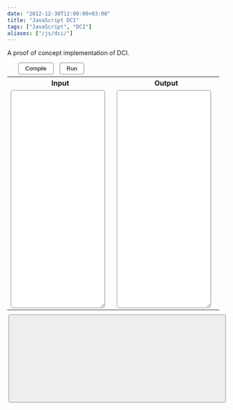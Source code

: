 ```yaml
---
date: "2012-12-30T12:00:00+03:00"
title: "JavaScript DCI"
tags: ["JavaScript", "DCI"]
aliases: ["/js/dci/"]
---
```


A proof of concept implementation of DCI.

<!--more-->

<style>
    .post {
        max-width: none;
        width: 1200px;
        padding: 0;
    }
</style>

<style>
/* input area */
textarea {
  font: 1em 'andale mono', 'lucida console', monospace; 
  line-height: 1.5;
  width  : 95%;
  height : 500px;
  border : 1px #888 solid;
  border-radius : 5px;
  padding : 5px;
}

table, tr, tbody, td {
  background : inherit !important;
}

table { margin : 5px 0px; }

/* buttons */

buttons {
  padding-left : 20px;
}

button {
  background : #fff;
  border : 1px solid #888;
  border-radius : 3px;
  padding: 5px 15px;
  margin: 0px 5px;
}

button:hover {
  background : #ffd;
}

button:active {
  background : #dfd;
  -webkit-transition: all 0s linear;
}

/* slider */

input[type='range'] {
    -webkit-appearance: none !important;
    height:5px;
    background : #ccc;
    border: 1px solid #888;
    border-radius: 3px;
}

input[type='range']::-webkit-slider-thumb {
  -webkit-appearance: none !important;
    height:20px;
    width:10px;
    background: #eee;
    border: 1px solid #888;
    border-radius: 3px;
}

/* visualization container */

#log {
  display : block;
  background: #eee;
  border : 1px solid #888;
  border-radius : 3px;
  margin: 10px 3px;
  min-height: 200px;
  white-space: pre;

  font: 14px monospace;
}

/* other */

.clear { clear : both; }
</style>

<buttons>
	<button id="compile">Compile</button>
	<button id="run">Run</button>
</buttons>

<table id="main"> 
	<tr> <th> Input <th> Output
	<tr> <td> <textarea id="input">  </textarea>
		 <td> <textarea id="output">  </textarea>
</table>
<div id="log">
	
</div>

<script id="example" type="text/unknown" style="display:none">
CalculateShortestPath = Context(@
function(initial, destination, graph) {
  Initial = initial;
  Graph = graph;
  Tentative = new ObjectMap();
  Unvisited = new ObjectMap();
  Path = new ObjectMap(); // best path (to --> from)
  Graph.nodes.map(function(node) {
    Unvisited.put(node);
    Tentative.put(node, Infinity);
  });
  Tentative.put(Initial, 0);

  Current = Initial;
  Current.markVisited();

  while(!Unvisited.isEmpty()) {
    Current.relaxDistances();
    Current.markVisited();

    if(!Unvisited.has(destination)) break;

    Current = Unvisited.findNearest();
    if(Current === undefined) break;
  }
  return Path.to(destination);
}, {
  Initial: {},
  Neighbor: {
    visited: function() {
      return !Unvisited.has(this);
    }
  },
  Current: {
    markVisited: function() {
      Unvisited.remove(this);
    },
    getNeighbors: function() {
      return Graph.neighbors(this);
    },
    relaxDistances: function() {
      Current.getNeighbors().map(function(node) {
        Neighbor = node;
        if(Neighbor.visited()) return;

        var alternate = Tentative.get(Current) + Current.distanceTo(Neighbor);
        if(alternate < Tentative.get(Neighbor)) {
          Tentative.put(Neighbor, alternate);
          Path.put(Neighbor, Current);
        }
      });
    },
    distanceTo: function(other) {
      return Graph.distance(this, other);
    }
  },
  Graph: {
    distance: function(from, to) {
      if(from === to) return 0;
      return this.nodes.get(from).get(to) || Infinity;
    },
    neighbors: function(node) {
      return this.nodes.get(node);
    }
  },
  Tentative: {},
  Unvisited: {
    findNearest: function() {
      var nearest = undefined,
        distance = Infinity;
      this.map(function(node) {
        var dist = Tentative.get(node);
        if(dist < distance) {
          nearest = node;
          distance = dist;
        }
      })
      return nearest;
    }
  },
  Path: {
    to: function(to) {
      var path = [to],
        cur = to;
      while(cur != Initial) {
        cur = this.get(cur);
        path.unshift(cur);
        if(cur === undefined) {
          return undefined;
        }
      }
      return path;
    }
  }
}@);

function mkGraph(edges) {
  var nodes = new ObjectMap();

  var forceMap = function(node) {
      var map = nodes.get(node);
      if(map === undefined) {
        map = new ObjectMap();
        nodes.put(node, map);
      }
      return map;
    };

  for(var i = 0; i < edges.length; i += 1) {
    var edge = edges[i],
      from = edge[0],
      to = edge[1],
      dist = edge[2];

    forceMap(to);
    var cur = forceMap(from);
    cur.put(to, dist);
  }
  return {
    nodes: nodes
  };
}

var a = {id:'a'},
  b = {id:'b'},
  c = {id:'c'},
  d = {id:'d'},
  e = {id:'e'},
  f = {id:'f'},
  g = {id:'g'},
  h = {id:'h'},
  i = {id:'i'};

var edges = [
  [a,b,2],
  [a,d,1],
  [b,c,3],
  [b,e,2],
  [c,f,1],
  [d,e,1],
  [d,g,2],
  [e,f,1],
  [f,i,4],
  [g,h,1],
  [h,i,2]];

var graph = mkGraph(edges);
var path = CalculateShortestPath(a, i, graph);

var proper = [];
for(var i = 0; i < path.length; i += 1)
proper.push(path[i].id);
log(proper.join(" -> "));
</script>

<script src="/lib/dci/macro.js"></script>
<script src="/lib/dci/dci.js"></script>
<script src="/lib/dci/objectmap.js"></script>

<script>
$ = function(id){return document.querySelector(id);};
$("#input").value = $("#example").innerHTML;

$("#compile").addEventListener("click", function(){
	$("#output").value = CompileDCI($("#input").value);
})

$("#run").addEventListener("click", function(){
	$("#compile").click();
	$("#log").innerHTML = "";
	eval($("#output").value);
});

function log(msg){
	$("#log").innerHTML += msg + "\n";
};
</script>